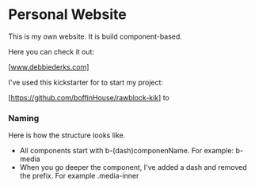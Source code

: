 # Personal Website
This is my own website. It is build component-based.

Here you can check it out:

[www.debbiederks.com]

I've used this kickstarter for to start my project:

[https://github.com/boffinHouse/rawblock-kik] to

### Naming
Here is how the structure looks like.

- All components start with b-(dash)componenName. For example: b-media
- When you go deeper the component, I've added a dash and removed the prefix. For example .media-inner


